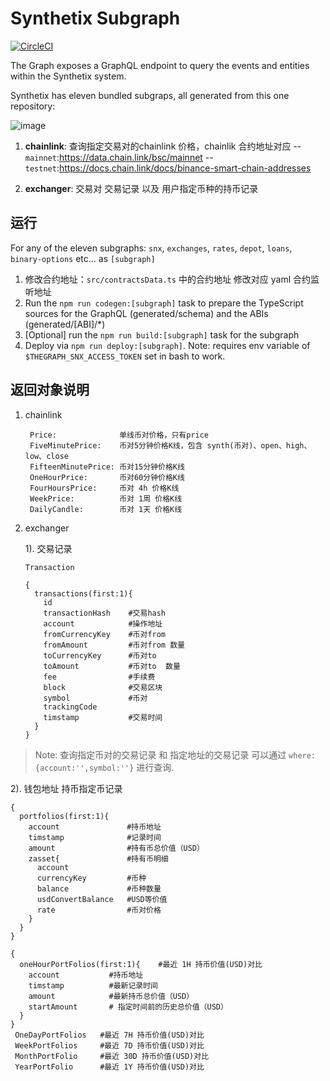 # Synthetix Subgraph

[![CircleCI](https://circleci.com/gh/Synthetixio/synthetix-subgraph.svg?style=svg)](https://circleci.com/gh/Synthetixio/synthetix-subgraph)

The Graph exposes a GraphQL endpoint to query the events and entities within the Synthetix system.

Synthetix has eleven bundled subgraps, all generated from this one repository:

![image](https://user-images.githubusercontent.com/799038/79390156-32c93080-7f3d-11ea-812a-34ad3543fc28.png)

1. **chainlink**: 查询指定交易对的chainlink 价格，chainlik 合约地址对应
   -- `mainnet`:https://data.chain.link/bsc/mainnet
   -- `testnet`:https://docs.chain.link/docs/binance-smart-chain-addresses
   
2. **exchanger**: 交易对 交易记录 以及 用户指定币种的持币记录



## 运行

For any of the eleven subgraphs: `snx`, `exchanges`, `rates`, `depot`, `loans`, `binary-options` etc... as `[subgraph]`
1. 修改合约地址：`src/contractsData.ts` 中的合约地址
   修改对应 yaml 合约监听地址
1. Run the `npm run codegen:[subgraph]` task to prepare the TypeScript sources for the GraphQL (generated/schema) and the ABIs (generated/[ABI]/\*)
2. [Optional] run the `npm run build:[subgraph]` task for the subgraph
3. Deploy via `npm run deploy:[subgraph]`. Note: requires env variable of `$THEGRAPH_SNX_ACCESS_TOKEN` set in bash to work.

## 返回对象说明

1. chainlink
    ````
     Price:              单线币对价格，只有price
     FiveMinutePrice:    币对5分钟价格K线，包含 synth(币对)、open、high、low、close
     FifteenMinutePrice: 币对15分钟价格K线
     OneHourPrice:       币对60分钟价格K线
     FourHoursPrice:     币对 4h 价格K线
     WeekPrice:          币对 1周 价格K线
     DailyCandle:        币对 1天 价格K线
    ````
2. exchanger
   
   1). 交易记录
   ````
   Transaction
   
   {
     transactions(first:1){
       id
       transactionHash    #交易hash
       account            #操作地址
       fromCurrencyKey    #币对from
       fromAmount         #币对from 数量
       toCurrencyKey      #币对to  
       toAmount           #币对to  数量
       fee                #手续费
       block              #交易区块
       symbol             #币对
       trackingCode
       timstamp           #交易时间
     }
   }
   
   ````
  >Note: 查询指定币对的交易记录 和 指定地址的交易记录 可以通过 `where:{account:'',symbol:''}` 进行查询.
  
  
   2). 钱包地址 持币指定币记录
   ```
   {
     portfolios(first:1){
       account               #持币地址
       timstamp              #记录时间
       amount                #持有币总价值（USD）
       zasset{               #持有币明细
         account              
         currencyKey         #币种
         balance             #币种数量
         usdConvertBalance   #USD等价值
         rate                #币对价格
       }
     }
   }
   
   {
     oneHourPortFolios(first:1){    #最近 1H 持币价值(USD)对比
       account           #持币地址
       timstamp          #最新记录时间
       amount            #最新持币总价值（USD）
       startAmount       # 指定时间前的历史总价值（USD）
     }
   }
    OneDayPortFolios   #最近 7H 持币价值(USD)对比
    WeekPortFolios     #最近 7D 持币价值(USD)对比
    MonthPortFolio     #最近 30D 持币价值(USD)对比
    YearPortFolio      #最近 1Y 持币价值(USD)对比
   ```
   
   
 